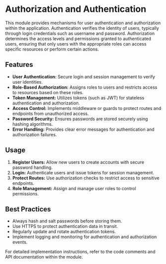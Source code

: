 # Authorization and Authentication

This module provides mechanisms for user authentication and authorization within the application. Authentication verifies the identity of users, typically through login credentials such as username and password. Authorization determines the access levels and permissions granted to authenticated users, ensuring that only users with the appropriate roles can access specific resources or perform certain actions.

## Features

- **User Authentication:** Secure login and session management to verify user identities.
- **Role-Based Authorization:** Assigns roles to users and restricts access to resources based on these roles.
- **Token Management:** Utilizes tokens (such as JWT) for stateless authentication and authorization.
- **Access Control:** Implements middleware or guards to protect routes and endpoints from unauthorized access.
- **Password Security:** Ensures passwords are stored securely using hashing algorithms.
- **Error Handling:** Provides clear error messages for authentication and authorization failures.

## Usage

1. **Register Users:** Allow new users to create accounts with secure password handling.
2. **Login:** Authenticate users and issue tokens for session management.
3. **Protect Routes:** Use authorization checks to restrict access to sensitive endpoints.
4. **Role Management:** Assign and manage user roles to control permissions.

## Best Practices

- Always hash and salt passwords before storing them.
- Use HTTPS to protect authentication data in transit.
- Regularly update and rotate authentication tokens.
- Implement logging and monitoring for authentication and authorization events.

For detailed implementation instructions, refer to the code comments and API documentation within the module.